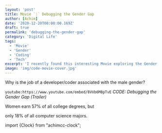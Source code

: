```yaml
---
layout: 'post'
title: Movie `:` Debugging the Gender Gap
author: [Achim]
date: '2020-12-20T08:00:00.169Z'
draft: true
permalink: 'debugging-the-gender-gap'
category: 'Digital Life'
tags:
  - 'Movie'
  - 'Gender'
  - 'Coding'
  - 'Tech'
excerpt: 'I recently found this interesting Movie exploring the Gender Gap in Coding. The movie tries to find explanations for the unequal distribution of people working in tech jobs/coding identifying them selfs as a male with respect to female or non-binary people.'
image: 'img/code-movie-cover.jpg'
---
```


Why is the job of a developer/coder associated with the male gender?

`youtube:https://www.youtube.com/embed/8VVb6M8pTvE`
_CODE: Debugging the Gender Gap (Trailer)_

Women earn 57% of all college degrees, but

<script src="http://gist-it.appspot.com/github/robertkrimen/gist-it-example/blob/master/example.js">test</script>

only 18% of all computer science majors.

import {Clock} from "achimcc-clock";

<Clock hours={12} minutes={20} />
